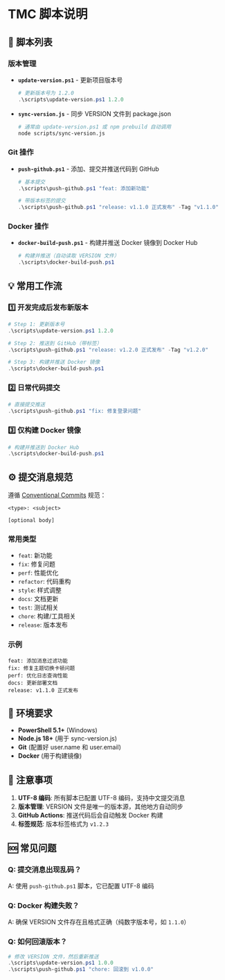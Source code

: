# TMC 脚本说明

## 📁 脚本列表

### 版本管理
- **`update-version.ps1`** - 更新项目版本号
  ```powershell
  # 更新版本号为 1.2.0
  .\scripts\update-version.ps1 1.2.0
  ```

- **`sync-version.js`** - 同步 VERSION 文件到 package.json
  ```bash
  # 通常由 update-version.ps1 或 npm prebuild 自动调用
  node scripts/sync-version.js
  ```

### Git 操作
- **`push-github.ps1`** - 添加、提交并推送代码到 GitHub
  ```powershell
  # 基本提交
  .\scripts\push-github.ps1 "feat: 添加新功能"
  
  # 带版本标签的提交
  .\scripts\push-github.ps1 "release: v1.1.0 正式发布" -Tag "v1.1.0"
  ```

### Docker 操作
- **`docker-build-push.ps1`** - 构建并推送 Docker 镜像到 Docker Hub
  ```powershell
  # 构建并推送（自动读取 VERSION 文件）
  .\scripts\docker-build-push.ps1
  ```

## 💡 常用工作流

### 1️⃣ 开发完成后发布新版本

```powershell
# Step 1: 更新版本号
.\scripts\update-version.ps1 1.2.0

# Step 2: 推送到 GitHub（带标签）
.\scripts\push-github.ps1 "release: v1.2.0 正式发布" -Tag "v1.2.0"

# Step 3: 构建并推送 Docker 镜像
.\scripts\docker-build-push.ps1
```

### 2️⃣ 日常代码提交

```powershell
# 直接提交推送
.\scripts\push-github.ps1 "fix: 修复登录问题"
```

### 3️⃣ 仅构建 Docker 镜像

```powershell
# 构建并推送到 Docker Hub
.\scripts\docker-build-push.ps1
```

## ⚙️ 提交消息规范

遵循 [Conventional Commits](https://www.conventionalcommits.org/) 规范：

```
<type>: <subject>

[optional body]
```

### 常用类型
- `feat`: 新功能
- `fix`: 修复问题
- `perf`: 性能优化
- `refactor`: 代码重构
- `style`: 样式调整
- `docs`: 文档更新
- `test`: 测试相关
- `chore`: 构建/工具相关
- `release`: 版本发布

### 示例
```
feat: 添加消息过滤功能
fix: 修复主题切换卡顿问题
perf: 优化日志查询性能
docs: 更新部署文档
release: v1.1.0 正式发布
```

## 🔧 环境要求

- **PowerShell 5.1+** (Windows)
- **Node.js 18+** (用于 sync-version.js)
- **Git** (配置好 user.name 和 user.email)
- **Docker** (用于构建镜像)

## 📝 注意事项

1. **UTF-8 编码**: 所有脚本已配置 UTF-8 编码，支持中文提交消息
2. **版本管理**: VERSION 文件是唯一的版本源，其他地方自动同步
3. **GitHub Actions**: 推送代码后会自动触发 Docker 构建
4. **标签规范**: 版本标签格式为 `v1.2.3`

## 🆘 常见问题

### Q: 提交消息出现乱码？
A: 使用 `push-github.ps1` 脚本，它已配置 UTF-8 编码

### Q: Docker 构建失败？
A: 确保 VERSION 文件存在且格式正确（纯数字版本号，如 `1.1.0`）

### Q: 如何回滚版本？
```powershell
# 修改 VERSION 文件，然后重新推送
.\scripts\update-version.ps1 1.0.0
.\scripts\push-github.ps1 "chore: 回滚到 v1.0.0"
```

